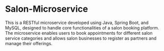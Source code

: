 # Salon-Microservice
This is a RESTful microservice developed using Java, Spring Boot, and MySQL, designed to handle core functionalities of a salon booking platform. The microservice enables users to book appointments for different salon service categories and allows salon businesses to register as partners and manage their offerings.
